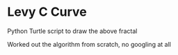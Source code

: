 # Levy C Curve

Python Turtle script to draw the above fractal

Worked out the algorithm from scratch, no googling at all
